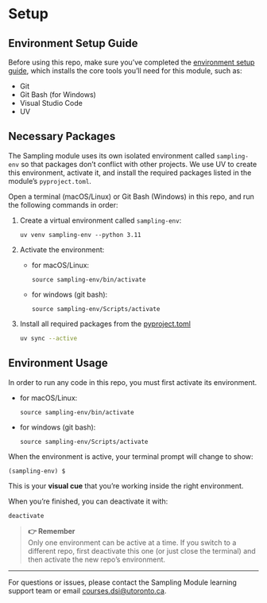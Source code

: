 # Setup
## Environment Setup Guide
Before using this repo, make sure you’ve completed the [environment setup guide](https://github.com/UofT-DSI/onboarding/blob/main/environment_setup/README.md), which installs the core tools you’ll need for this module, such as:

- Git  
- Git Bash (for Windows)  
- Visual Studio Code
- UV

## Necessary Packages
The Sampling module uses its own isolated environment called `sampling-env` so that packages don’t conflict with other projects. 
We use UV to create this environment, activate it, and install the required packages listed in the module’s `pyproject.toml`.  

Open a terminal (macOS/Linux) or Git Bash (Windows) in this repo, and run the following commands in order:

1. Create a virtual environment called `sampling-env`:
    ```
    uv venv sampling-env --python 3.11
    ```

2. Activate the environment:
    - for macOS/Linux:
        ```
        source sampling-env/bin/activate
        ```
        
    - for windows (git bash):    
        ```
        source sampling-env/Scripts/activate
        ```

3. Install all required packages from the [pyproject.toml](./pyproject.toml)
    ```bash
    uv sync --active
    ```

## Environment Usage
In order to run any code in this repo, you must first activate its environment.
- for macOS/Linux:
    ```
    source sampling-env/bin/activate
    ```
    
- for windows (git bash):    
    ```
    source sampling-env/Scripts/activate
    ```

When the environment is active, your terminal prompt will change to show:  
```
(sampling-env) $
```
This is your **visual cue** that you’re working inside the right environment.  

When you’re finished, you can deactivate it with:  
```bash
deactivate
```

> **👉 Remember**   
> Only one environment can be active at a time. If you switch to a different repo, first deactivate this one (or just close the terminal) and then activate the new repo’s environment.

---

For questions or issues, please contact the Sampling Module learning support team or email courses.dsi@utoronto.ca.